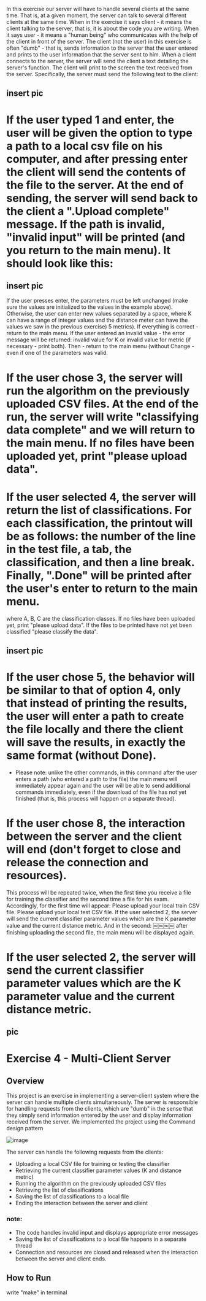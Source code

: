 In this exercise our server will have to handle several clients at the same time. That is, at a given moment, the server can talk to several different clients at the same time.
When in the exercise it says client - it means the client talking to the server, that is, it is about the code you are writing. When it says user - it means a "human being" who communicates with the help of the client in front of the server.
The client (not the user) in this exercise is often "dumb" - that is, sends information to the server that the user entered and prints to the user information that the server sent to him.
When a client connects to the server, the server will send the client a text detailing the server's function. The client will print to the screen the text received from the server.
Specifically, the server must send the following text to the client:

## insert pic

# If the user typed 1 and enter, the user will be given the option to type a path to a local csv file on his computer, and after pressing enter the client will send the contents of the file to the server. At the end of sending, the server will send back to the client a ".Upload complete" message. If the path is invalid, "invalid input" will be printed (and you return to the main menu). It should look like this:


## insert pic


If the user presses enter, the parameters must be left unchanged (make sure the values are initialized to the values in the example above). Otherwise, the user can enter new values separated by a space, where K can have a range of integer values and the distance meter can have the values we saw in the previous exercise) 5 metrics). If everything is correct - return to the main menu. If the user entered an invalid value - the error message will be returned: invalid value for K or invalid value for metric (if necessary - print both). Then - return to the main menu (without Change - even if one of the parameters was valid.

# If the user chose 3, the server will run the algorithm on the previously uploaded CSV files. At the end of the run, the server will write "classifying data complete" and we will return to the main menu. If no files have been uploaded yet, print "please upload data".

# If the user selected 4, the server will return the list of classifications. For each classification, the printout will be as follows: the number of the line in the test file, a tab, the classification, and then a line break. Finally, ".Done" will be printed after the user's enter to return to the main menu.
where A, B, C are the classification classes. If no files have been uploaded yet, print "please upload data". If the files to be printed have not yet been classified "please classify the data".

## insert pic

# If the user chose 5, the behavior will be similar to that of option 4, only that instead of printing the results, the user will enter a path to create the file locally and there the client will save the results, in exactly the same format (without Done).
 - Please note: unlike the other commands, in this command after the user enters a path (who entered a path to the file) the main menu will immediately appear again and the user will be able to send additional commands immediately, even if the download of the file has not yet finished (that is, this process will happen cn a separate thread).

# If the user chose 8, the interaction between the server and the client will end (don't forget to close and release the connection and resources).


This process will be repeated twice, when the first time you receive a file for training the classifier and the second time a file for his exam. Accordingly, for the first time will appear:
Please upload your local train CSV file. Please upload your local test CSV file.
If the user selected 2, the server will send the current classifier parameter values which are the K parameter value and the current distance metric.
And in the second: ￼￼￼￼ after finishing uploading the second file, the main menu will be displayed again.




# If the user selected 2, the server will send the current classifier parameter values which are the K parameter value and the current distance metric.

 ## pic








# Exercise 4 - Multi-Client Server

## Overview

This project is an exercise in implementing a server-client system where the server can handle multiple clients simultaneously. The server is responsible for handling requests from the clients, which are "dumb" in the sense that they simply send information entered by the user and display information received from the server. We implemented the project using the Command design pattern


![image](https://user-images.githubusercontent.com/118285361/213496798-c8a85ca2-e37d-4f36-b3f9-e6bce53ca888.png)


The server can handle the following requests from the clients:
- Uploading a local CSV file for training or testing the classifier
- Retrieving the current classifier parameter values (K and distance metric)
- Running the algorithm on the previously uploaded CSV files
- Retrieving the list of classifications
- Saving the list of classifications to a local file
- Ending the interaction between the server and client

### note: 
* The code handles invalid input and displays appropriate error messages
* Saving the list of classifications to a local file happens in a separate thread
* Connection and resources are closed and released when the interaction between the server and client ends.

## How to Run
write "make" in terminal 
